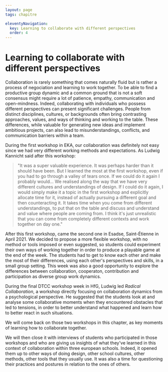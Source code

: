 ```yaml
---
layout: page
tags: chapitre

eleventyNavigation:
  key: Learning to collaborate with different perspectives
  order: 4
---
```


# Learning to collaborate with different perspectives

Collaboration is rarely something that comes naturally fluid but is rather a process of negociation and learning to work together. To be able to find a productive group dynamic and a common ground that is not a soft consensus might require a lot of patience, empathy, communication and open-mindness. Indeed, collaborating with individuals who possess different perspectives can present significant challenges. People from distinct disciplines, cultures, or backgrounds often bring contrasting approaches, values, and ways of thinking and working to the table. These differences, while valuable for generating new ideas and implement ambitious projects, can also lead to misunderstandings, conflicts, and communication barriers within a team.

During the first workshop in EKA, our collaboration was definitely not easy since we had very different working methods and expectations. As Ludwig Kannicht said after this workshop: 
>"It was a super valuable experience. It was perhaps harder than it should have been. But I learned the most at the first workshop, even if you had to go through a valley of tears once. If we could do it again I probably would... We realised along the way that we have very different cultures and understandings of design. If I could do it again, I would simply make it a topic in the first workshop and explicitly allocate time for it, instead of actually pursuing a different goal and then counteracting it. It takes time when you come from different understandings, to put that on the table and
discuss and understand and value where people are
coming from. I think it's just unrealistic that you can come from completely different contexts and work together on day one."

After this first workshop, came the second one in Esadse, Saint-Étienne in April 2021. We decided to propose a more flexible workshop, with no method or tools imposed or even suggested, so students could experiment their own ways of working together in order to produce a playable game at the end of the week. The students had to get to know each other and make the most of their differences, using each other's perspectives and skills, in a small group setting. This week was also a good opportunity to explore the differences between collaboration, cooperaton, contribution and participation as diverse group work dynamics.

During the final DTCC workshop week in HfG, Ludwig led *Radical Collaboration*, a workshop directly focusing on collaboration dynamics from a psychological perspective. He suggested that the students look at and analyse some collaborative moments when they encountered obstacles that led to tensions, in order to better understand what happened and learn how to better react in such situations.

We will come back on those two workshops in this chapter, as key moments of learning how to collaborate together.

We will then close it with interviews of students who participated in those workshops and who are giving us insights of what they've learned in this context of collaboration within three european schools. Indeed, it opened them up to other ways of doing design, other school cultures, other methods, other tools that they usually use. It was also a time for questioning their practices and postures in relation to the ones of others.

